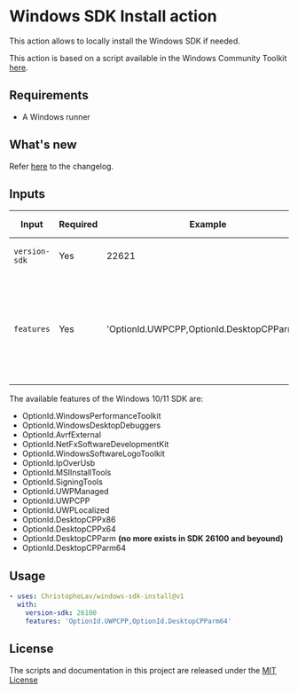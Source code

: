 # Windows SDK Install action

This action allows to locally install the Windows SDK if needed.

This action is based on a script available in the Windows Community Toolkit [here](https://github.com/CommunityToolkit/WindowsCommunityToolkit/blob/main/build/Install-WindowsSdkISO.ps1).

## Requirements

- A Windows runner

## What's new

Refer [here](CHANGELOG.md) to the changelog.

## Inputs

| Input | Required | Example | Default Value | Description |
|-|-|-|-|-|
| `version-sdk`          | Yes | 22621  | | Version of the Windows SDK to install |
| `features`          | Yes | 'OptionId.UWPCPP,OptionId.DesktopCPParm64'  | | Features of the Windows SDK to install (corresponding of the `WinSDKSetup.exe /features` switch) separated by a comma |

The available features of the Windows 10/11 SDK are:
- OptionId.WindowsPerformanceToolkit
- OptionId.WindowsDesktopDebuggers
- OptionId.AvrfExternal
- OptionId.NetFxSoftwareDevelopmentKit
- OptionId.WindowsSoftwareLogoToolkit
- OptionId.IpOverUsb
- OptionId.MSIInstallTools
- OptionId.SigningTools
- OptionId.UWPManaged
- OptionId.UWPCPP
- OptionId.UWPLocalized
- OptionId.DesktopCPPx86
- OptionId.DesktopCPPx64
- OptionId.DesktopCPParm **(no more exists in SDK 26100 and beyound)**
- OptionId.DesktopCPParm64

## Usage

<!-- start usage -->
```yaml
- uses: ChristopheLav/windows-sdk-install@v1
  with:
    version-sdk: 26100
    features: 'OptionId.UWPCPP,OptionId.DesktopCPParm64'
```
<!-- end usage -->

## License

The scripts and documentation in this project are released under the [MIT License](LICENSE)